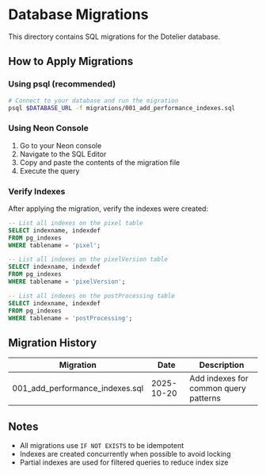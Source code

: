 # Database Migrations

This directory contains SQL migrations for the Dotelier database.

## How to Apply Migrations

### Using psql (recommended)

```bash
# Connect to your database and run the migration
psql $DATABASE_URL -f migrations/001_add_performance_indexes.sql
```

### Using Neon Console

1. Go to your Neon console
2. Navigate to the SQL Editor
3. Copy and paste the contents of the migration file
4. Execute the query

### Verify Indexes

After applying the migration, verify the indexes were created:

```sql
-- List all indexes on the pixel table
SELECT indexname, indexdef
FROM pg_indexes
WHERE tablename = 'pixel';

-- List all indexes on the pixelVersion table
SELECT indexname, indexdef
FROM pg_indexes
WHERE tablename = 'pixelVersion';

-- List all indexes on the postProcessing table
SELECT indexname, indexdef
FROM pg_indexes
WHERE tablename = 'postProcessing';
```

## Migration History

| Migration | Date | Description |
|-----------|------|-------------|
| 001_add_performance_indexes.sql | 2025-10-20 | Add indexes for common query patterns |

## Notes

- All migrations use `IF NOT EXISTS` to be idempotent
- Indexes are created concurrently when possible to avoid locking
- Partial indexes are used for filtered queries to reduce index size
